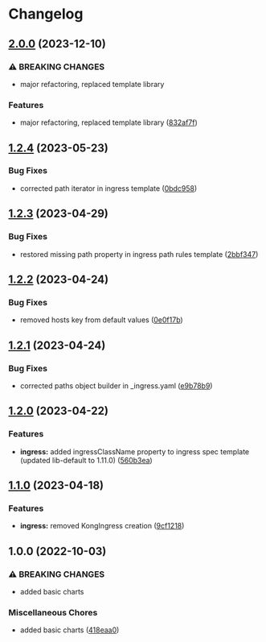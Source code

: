 # Changelog

## [2.0.0](https://github.com/ptonini/helm-charts/compare/ingress-v1.2.4...ingress-v2.0.0) (2023-12-10)


### ⚠ BREAKING CHANGES

* major refactoring, replaced template library

### Features

* major refactoring, replaced template library ([832af7f](https://github.com/ptonini/helm-charts/commit/832af7f84167fc2c622792eea65db15b93dc7ac4))

## [1.2.4](https://github.com/ptonini/helm-charts/compare/ingress-v1.2.3...ingress-v1.2.4) (2023-05-23)


### Bug Fixes

* corrected path iterator in ingress template ([0bdc958](https://github.com/ptonini/helm-charts/commit/0bdc958b6b9e87c7dead112fed4bca672a0a8926))

## [1.2.3](https://github.com/ptonini/helm-charts/compare/ingress-v1.2.2...ingress-v1.2.3) (2023-04-29)


### Bug Fixes

* restored missing path property in ingress path rules template ([2bbf347](https://github.com/ptonini/helm-charts/commit/2bbf3472203d8b9b2f788c483bb8d5252531039d))

## [1.2.2](https://github.com/ptonini/helm-charts/compare/ingress-v1.2.1...ingress-v1.2.2) (2023-04-24)


### Bug Fixes

* removed hosts key from default values ([0e0f17b](https://github.com/ptonini/helm-charts/commit/0e0f17b7d00b9ede3a0298db0299db2fc05a5cd9))

## [1.2.1](https://github.com/ptonini/helm-charts/compare/ingress-v1.2.0...ingress-v1.2.1) (2023-04-24)


### Bug Fixes

* corrected paths object builder in _ingress.yaml ([e9b78b9](https://github.com/ptonini/helm-charts/commit/e9b78b9c8364b2cb48bb4473a802f6501f2081a9))

## [1.2.0](https://github.com/ptonini/helm-charts/compare/ingress-v1.1.0...ingress-v1.2.0) (2023-04-22)


### Features

* **ingress:** added ingressClassName property to ingress spec template (updated lib-default to 1.11.0) ([560b3ea](https://github.com/ptonini/helm-charts/commit/560b3ea564311532f3d28cc445d957ce4ad10dbe))

## [1.1.0](https://github.com/ptonini/helm-charts/compare/ingress-v1.0.0...ingress-v1.1.0) (2023-04-18)


### Features

* **ingress:** removed KongIngress creation ([9cf1218](https://github.com/ptonini/helm-charts/commit/9cf121876446c09834549808c839a7c14a99e031))

## 1.0.0 (2022-10-03)


### ⚠ BREAKING CHANGES

* added basic charts

### Miscellaneous Chores

* added basic charts ([418eaa0](https://github.com/ptonini/helm-charts/commit/418eaa0d04b5ec8fd2b5f6c664e20fddf9eedb56))
